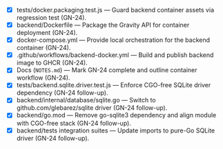 - [x] tests/docker.packaging.test.js — Guard backend container assets via regression test (GN-24).
- [x] backend/Dockerfile — Package the Gravity API for container deployment (GN-24).
- [x] docker-compose.yml — Provide local orchestration for the backend container (GN-24).
- [x] .github/workflows/backend-docker.yml — Build and publish backend image to GHCR (GN-24).
- [x] Docs (`NOTES.md`) — Mark GN-24 complete and outline container workflow (GN-24).
- [x] tests/backend.sqlite.driver.test.js — Enforce CGO-free SQLite driver dependency (GN-24 follow-up).
- [x] backend/internal/database/sqlite.go — Switch to github.com/glebarez/sqlite driver (GN-24 follow-up).
- [x] backend/go.mod — Remove go-sqlite3 dependency and align module with CGO-free stack (GN-24 follow-up).
- [x] backend/tests integration suites — Update imports to pure-Go SQLite driver (GN-24 follow-up).
